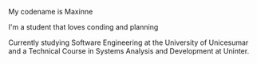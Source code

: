 My codename is Maxinne

I'm a student that loves conding and planning

Currently studying Software Engineering at the University of Unicesumar and a Technical Course in Systems Analysis and Development at Uninter.
